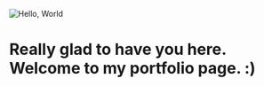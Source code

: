 
![Hello, World](https://www.brainyquote.com/photos_tr/en/p/paulrehrlich/128388/paulrehrlich3-2x.jpg)
# Really glad to have you here. Welcome to my portfolio page. :) 
